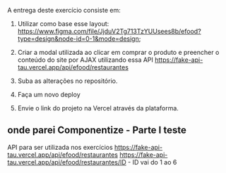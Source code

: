 A entrega deste exercício consiste em:

1) Utilizar como base esse layout: https://www.figma.com/file/JjduV2Tg713TzYUUsees8b/efood?type=design&node-id=0-1&mode=design;

2) Criar a modal utilizada ao clicar em comprar o produto e preencher o conteúdo do site por AJAX utilizando essa API https://fake-api-tau.vercel.app/api/efood/restaurantes

3) Suba as alterações no repositório.

4) Faça um novo deploy

5) Envie o link do projeto na Vercel através da plataforma.

## onde parei Componentize - Parte I teste

API para ser utilizada nos exercícios
https://fake-api-tau.vercel.app/api/efood/restaurantes
https://fake-api-tau.vercel.app/api/efood/restaurantes/ID - ID vai do 1 ao 6
